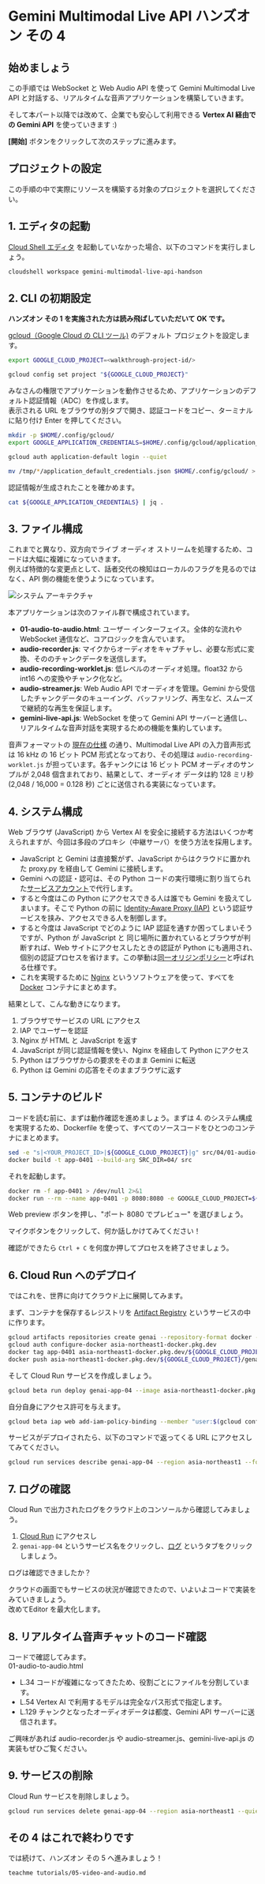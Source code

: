 # Gemini Multimodal Live API ハンズオン その 4

## 始めましょう

この手順では WebSocket と Web Audio API を使って Gemini Multimodal Live API と対話する、リアルタイムな音声アプリケーションを構築していきます。

そして本パート以降では改めて、企業でも安心して利用できる **Vertex AI 経由での Gemini API** を使っていきます :)

<walkthrough-tutorial-duration duration="20"></walkthrough-tutorial-duration>
<walkthrough-tutorial-difficulty difficulty="3"></walkthrough-tutorial-difficulty>

**[開始]** ボタンをクリックして次のステップに進みます。

## プロジェクトの設定

この手順の中で実際にリソースを構築する対象のプロジェクトを選択してください。

<walkthrough-project-setup></walkthrough-project-setup>

## 1. エディタの起動

[Cloud Shell エディタ](https://cloud.google.com/shell/docs/launching-cloud-shell-editor?hl=ja) を起動していなかった場合、以下のコマンドを実行しましょう。

```bash
cloudshell workspace gemini-multimodal-live-api-handson
```

## 2. CLI の初期設定

**ハンズオン その 1 を実施された方は読み飛ばしていただいて OK です。**

[gcloud（Google Cloud の CLI ツール)](https://cloud.google.com/sdk/gcloud?hl=ja) のデフォルト プロジェクトを設定します。

```bash
export GOOGLE_CLOUD_PROJECT=<walkthrough-project-id/>
```

```bash
gcloud config set project "${GOOGLE_CLOUD_PROJECT}"
```

みなさんの権限でアプリケーションを動作させるため、アプリケーションのデフォルト認証情報（ADC）を作成します。  
表示される URL をブラウザの別タブで開き、認証コードをコピー、ターミナルに貼り付け Enter を押してください。

```bash
mkdir -p $HOME/.config/gcloud/
export GOOGLE_APPLICATION_CREDENTIALS=$HOME/.config/gcloud/application_default_credentials.json
```

```bash
gcloud auth application-default login --quiet
```

```bash
mv /tmp/*/application_default_credentials.json $HOME/.config/gcloud/ > /dev/null 2>&1
```

認証情報が生成されたことを確かめます。

```bash
cat ${GOOGLE_APPLICATION_CREDENTIALS} | jq .
```

## 3. ファイル構成

これまでと異なり、双方向でライブ オーディオ ストリームを処理するため、コードは大幅に複雑になっていきます。  
例えば特徴的な変更点として、話者交代の検知はローカルのフラグを見るのではなく、API 側の機能を使うようになっています。

![システム アーキテクチャ](https://raw.githubusercontent.com/heiko-hotz/gemini-multimodal-live-dev-guide/main/assets/audio-to-audio-websocket.png)

本アプリケーションは次のファイル群で構成されています。

- **01-audio-to-audio.html**: ユーザー インターフェイス。全体的な流れや WebSocket 通信など、コアロジックを含んでいます。
- **audio-recorder.js**: マイクからオーディオをキャプチャし、必要な形式に変換、そののチャンクデータを送信します。
- **audio-recording-worklet.js**: 低レベルのオーディオ処理。float32 から int16 への変換やチャンク化など。
- **audio-streamer.js**: Web Audio API でオーディオを管理。Gemini から受信したチャンクデータのキューイング、バッファリング、再生など、スムーズで継続的な再生を保証します。
- **gemini-live-api.js**: WebSocket を使って Gemini API サーバーと通信し、リアルタイムな音声対話を実現するための機能を集約しています。

音声フォーマットの [現在の仕様](https://cloud.google.com/vertex-ai/generative-ai/docs/model-reference/multimodal-live?hl=ja#audio-formats) の通り、Multimodal Live API の入力音声形式は 16 kHz の 16 ビット PCM 形式となっており、その処理は `audio-recording-worklet.js` が担っています。各チャンクには 16 ビット PCM オーディオのサンプルが 2,048 個含まれており、結果として、オーディオ データは約 128 ミリ秒 (2,048 / 16,000 = 0.128 秒) ごとに送信される実装になっています。

## 4. システム構成

Web ブラウザ (JavaScript) から Vertex AI を安全に接続する方法はいくつか考えられますが、今回は多段のプロキシ（中継サーバ）を使う方法を採用します。

- JavaScript と Gemini は直接繋がず、JavaScript からはクラウドに置かれた <walkthrough-editor-open-file filePath="src/proxy/proxy.py">proxy.py</walkthrough-editor-open-file> を経由して Gemini に接続します。
- Gemini への認証・認可は、その Python コードの実行環境に割り当てられた[サービスアカウント](https://cloud.google.com/iam/docs/service-account-overview?hl=ja)で代行します。
- すると今度はこの Python にアクセスできる人は誰でも Gemini を扱えてしまいます。そこで Python の前に [Identity-Aware Proxy (IAP)](https://cloud.google.com/security/products/iap?hl=ja) という認証サービスを挟み、アクセスできる人を制御します。
- すると今度は JavaScript でどのように IAP 認証を通すか困ってしまいそうですが、Python が JavaScript と 同じ場所に置かれているとブラウザが判断すれば、Web サイトにアクセスしたときの認証が Python にも適用され、個別の認証プロセスを省けます。この挙動は[同一オリジンポリシー](https://developer.mozilla.org/ja/docs/Web/Security/Same-origin_policy)と呼ばれる仕様です。
- これを実現するために [Nginx](https://ja.wikipedia.org/wiki/Nginx) というソフトウェアを使って、すべてを [Docker](https://ja.wikipedia.org/wiki/Docker) コンテナにまとめます。

結果として、こんな動きになります。

1. ブラウザでサービスの URL にアクセス
1. IAP でユーザーを認証
1. Nginx が HTML と JavaScript を返す
1. JavaScript が同じ認証情報を使い、Nginx を経由して Python にアクセス
1. Python はブラウザからの要求をそのまま Gemini に転送
1. Python は Gemini の応答をそのままブラウザに返す

## 5. コンテナのビルド

コードを読む前に、まずは動作確認を進めましょう。まずは 4. のシステム構成を実現するため、<walkthrough-editor-open-file filePath="src/Dockerfile">Dockerfile</walkthrough-editor-open-file> を使って、すべてのソースコードをひとつのコンテナにまとめます。

```bash
sed -e "s|<YOUR_PROJECT_ID>|${GOOGLE_CLOUD_PROJECT}|g" src/04/01-audio-to-audio.html > src/04/index.html
docker build -t app-0401 --build-arg SRC_DIR=04/ src
```

それを起動します。

```bash
docker rm -f app-0401 > /dev/null 2>&1
docker run --rm --name app-0401 -p 8080:8080 -e GOOGLE_CLOUD_PROJECT=${GOOGLE_CLOUD_PROJECT} -e GOOGLE_APPLICATION_CREDENTIALS=/tmp/creds.json -v ${GOOGLE_APPLICATION_CREDENTIALS}:/tmp/creds.json app-0401
```

Web preview ボタンを押し、"ポート 8080 でプレビュー" を選びましょう。  
<walkthrough-web-preview-icon></walkthrough-web-preview-icon>

マイクボタンをクリックして、何か話しかけてみてください！

確認ができたら `Ctrl + C` を何度か押してプロセスを終了させましょう。

## 6. Cloud Run へのデプロイ

ではこれを、世界に向けてクラウド上に展開してみます。

まず、コンテナを保存するレジストリを [Artifact Registry](https://cloud.google.com/artifact-registry?hl=ja) というサービスの中に作ります。

```bash
gcloud artifacts repositories create genai --repository-format docker --location asia-northeast1 --description "Docker repository for GenAI hands-on"
gcloud auth configure-docker asia-northeast1-docker.pkg.dev
docker tag app-0401 asia-northeast1-docker.pkg.dev/${GOOGLE_CLOUD_PROJECT}/genai/app:0401
docker push asia-northeast1-docker.pkg.dev/${GOOGLE_CLOUD_PROJECT}/genai/app:0401
```

そして Cloud Run サービスを作成しましょう。

```bash
gcloud beta run deploy genai-app-04 --image asia-northeast1-docker.pkg.dev/${GOOGLE_CLOUD_PROJECT}/genai/app:0401 --region asia-northeast1 --platform managed --no-allow-unauthenticated --iap --quiet
```

自分自身にアクセス許可を与えます。

```bash
gcloud beta iap web add-iam-policy-binding --member "user:$(gcloud config get-value core/account)" --role "roles/iap.httpsResourceAccessor" --resource-type "cloud-run" --service genai-app-04 --region asia-northeast1
```

サービスがデプロイされたら、以下のコマンドで返ってくる URL にアクセスしてみてください。

```bash
gcloud run services describe genai-app-04 --region asia-northeast1 --format='value(status.address.url)'
```

## 7. ログの確認

Cloud Run で出力されたログをクラウド上のコンソールから確認してみましょう。

1. [Cloud Run](https://console.cloud.google.com/run) にアクセスし
1. `genai-app-04` というサービス名をクリックし、[ログ](https://console.cloud.google.com/run/detail/asia-northeast1/genai-app-04/logs) というタブをクリックしましょう。

ログは確認できましたか？

クラウドの画面でもサービスの状況が確認できたので、いよいよコードで実装をみていきましょう。  
改めて<walkthrough-spotlight-pointer spotlightId="cloud-shell-maximize-button" target="cloudshell">Editor を最大化</walkthrough-spotlight-pointer>します。

## 8. リアルタイム音声チャットのコード確認

コードで確認してみます。  
<walkthrough-editor-open-file filePath="src/04/01-audio-to-audio.html">01-audio-to-audio.html</walkthrough-editor-open-file>

- <walkthrough-editor-select-line filePath="src/04/01-audio-to-audio.html" startLine="33" endLine="33" startCharacterOffset="4" endCharacterOffset="100">L.34</walkthrough-editor-select-line> コードが複雑になってきたため、役割ごとにファイルを分割しています。
- <walkthrough-editor-select-line filePath="src/04/01-audio-to-audio.html" startLine="53" endLine="53" startCharacterOffset="10" endCharacterOffset="150">L.54</walkthrough-editor-select-line> Vertex AI で利用するモデルは完全なパス形式で指定します。
- <walkthrough-editor-select-line filePath="src/04/01-audio-to-audio.html" startLine="128" endLine="130" startCharacterOffset="10" endCharacterOffset="100">L.129</walkthrough-editor-select-line> チャンクとなったオーディオデータは都度、Gemini API サーバーに送信されます。

ご興味があれば <walkthrough-editor-open-file filePath="src/shared/audio-recorder.js">audio-recorder.js</walkthrough-editor-open-file> や <walkthrough-editor-open-file filePath="src/shared/audio-streamer.js">audio-streamer.js</walkthrough-editor-open-file>、<walkthrough-editor-open-file filePath="src/shared/gemini-live-api.js">gemini-live-api.js</walkthrough-editor-open-file> の実装もぜひご覧ください。

## 9. サービスの削除

Cloud Run サービスを削除しましょう。

```bash
gcloud run services delete genai-app-04 --region asia-northeast1 --quiet
```

## その 4 はこれで終わりです

<walkthrough-conclusion-trophy></walkthrough-conclusion-trophy>

では続けて、ハンズオン その 5 へ進みましょう！

```bash
teachme tutorials/05-video-and-audio.md
```
